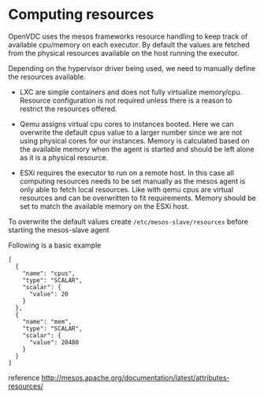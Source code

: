 # Computing resources

OpenVDC uses the mesos frameworks resource handling to keep track of available
cpu/memory on each executor. By default the values are fetched from the
physical resources available on the host running the executor.

Depending on the hypervisor driver being used, we need to manually define the
resources available.

* LXC are simple containers and does not fully virtualize memory/cpu.
Resource configuration is not required unless there is a reason to restrict the
resources offered.

* Qemu assigns virtual cpu cores to instances booted. Here we can overwrite the
default cpus value to a larger number since we are not using physical cores for
our instances. Memory is calculated based on the available memory when the agent
is started and should be left alone as it is a physical resource.

* ESXi requires the executor to run on a remote host. In this case all computing
resources needs to be set manually as the mesos agent is only able to fetch local
resources. Like with qemu cpus are virtual resources and can be overwritten to
fit requirements. Memory should be set to match the available memory on the
ESXi host.


To overwrite the default values create `/etc/mesos-slave/resources` before
starting the mesos-slave agent

Following is a basic example

```
[
  {
    "name": "cpus",
    "type": "SCALAR",
    "scalar": {
      "value": 20
    }
  },
  {
    "name": "mem",
    "type": "SCALAR",
    "scalar": {
      "value": 20480
    }
  }
]
```

reference http://mesos.apache.org/documentation/latest/attributes-resources/
